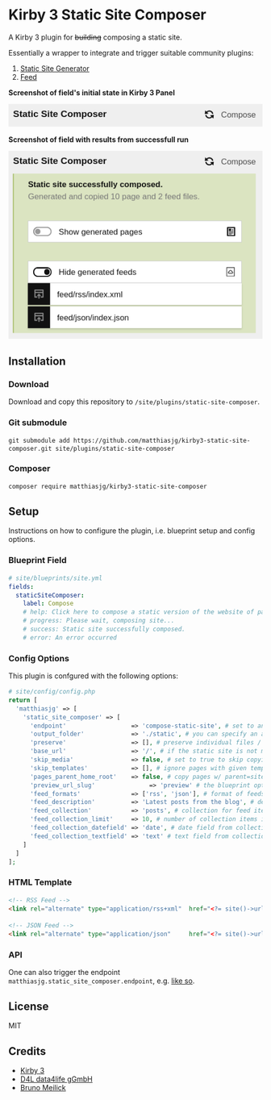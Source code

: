 # Kirby 3 Static Site Composer

A Kirby 3 plugin for ~~building~~ composing a static site.

Essentially a wrapper to integrate and trigger suitable community plugins:

1. [Static Site Generator](https://getkirby.com/plugins/d4l/static-site-generator)
2. [Feed](https://getkirby.com/plugins/bnomei/feed)

**Screenshot of field's initial state in Kirby 3 Panel**

![](screenshot_kirby3_panel_field.png)

**Screenshot of field with results from successfull run**

![](screenshot_kirby3_panel_field_success.png)

## Installation

### Download

Download and copy this repository to `/site/plugins/static-site-composer`.

### Git submodule

```
git submodule add https://github.com/matthiasjg/kirby3-static-site-composer.git site/plugins/static-site-composer
```

### Composer

```sh
composer require matthiasjg/kirby3-static-site-composer
```

## Setup

Instructions on how to configure the plugin, i.e. blueprint setup and config options.

### Blueprint Field

```yml
# site/blueprints/site.yml
fields:
  staticSiteComposer:
    label: Compose
    # help: Click here to compose a static version of the website of pages and feeds.
    # progress: Please wait, composing site...
    # success: Static site successfully composed.
    # error: An error occurred
```

### Config Options

This plugin is confgured with the following options:

```php
# site/config/config.php
return [
  'matthiasjg' => [
    'static_site_composer' => [
      'endpoint'                  => 'compose-static-site', # set to any string like 'compose-static-site' to use the built-in endpoint (mandatory when using the blueprint field)
      'output_folder'             => './static', # you can specify an absolute or relative path
      'preserve'                  => [], # preserve individual files / folders in the root level of the output folder (anything starting with "." is always preserved)
      'base_url'                  => '/', # if the static site is not mounted to the root folder of your domain, change accordingly here
      'skip_media'                => false, # set to true to skip copying media files, e.g. when they are already on a CDN; combinable with 'preserve' => ['media']
      'skip_templates'            => [], # ignore pages with given templates (home is always rendered)
      'pages_parent_home_root'    => false, # copy pages w/ parent=site.homePage from home/* to root /*
      'preview_url_slug'               => 'preview' # the blueprint option.preview: for site (e.g. "/preview/home"), page (e.g. "/preview{{ page.parent.url }}/{{ page.slug }}") or post (e.g. "/preview/{{ page.parent.slug }}/{{ page.slug }}") 
      'feed_formats'              => ['rss', 'json'], # format of feeds  
      'feed_description'          => 'Latest posts from the blog', # description for feed
      'feed_collection'           => 'posts', # collection for feed items
      'feed_collection_limit'     => 10, # number of collection items in feed
      'feed_collection_datefield' => 'date', # date field from collection
      'feed_collection_textfield' => 'text' # text field from collection
    ]
  ]
];
```

### HTML Template

```html
<!-- RSS Feed -->
<link rel="alternate" type="application/rss+xml"  href="<?= site()->url() ?>/feed.rss"  title="<?= $site->title()->html() ?> RSS Feed">

<!-- JSON Feed -->
<link rel="alternate" type="application/json"     href="<?= site()->url() ?>/feed.json" title="<?= $site->title()->html() ?> JSON Feed">
```

### API

One can also trigger the endpoint `matthiasjg.static_site_composer.endpoint`, e.g. [like so](https://github.com/matthiasjg/kirby3-static-site-composer/blob/main/index.js#L80).

## License

MIT

## Credits

- [Kirby 3](https://github.com/getkirby)
- [D4L data4life gGmbH](https://github.com/d4l-data4life)
- [Bruno Meilick](https://github.com/bnomei)
